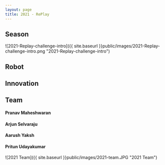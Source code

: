 ```yaml
---
layout: page
title: 2021 - RePlay
---
```


## Season

![2021-Replay-challenge-intro]({{ site.baseurl }}public/images/2021-Replay-challenge-intro.png "2021-Replay-challenge-intro")

## Robot

## Innovation

## Team

#### Pranav Maheshwaran

#### Arjun Selvaraju

#### Aarush Yaksh

#### Pritun Udayakumar
![2021 Team]({{ site.baseurl }}public/images/2021-team.JPG "2021 Team")